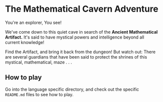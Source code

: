 # The Mathematical Cavern Adventure

You're an explorer, You see!

We've come down to this quiet cave in search of the **Ancient Mathematical Artifact.** It's said to have mystical powers and intelligence beyond all current knowledge!

Find the Artifact, and bring it back from the dungeon! But watch out: There are several guardians that have been said to protect the shrines of this mystical, mathematical, maze . . .

## How to play

Go into the language specific directory, and check out the specific `README.md` files to see how to play.
